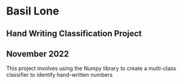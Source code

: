 # Basil Lone
## Hand Writing Classification Project
## November 2022

This project involves using the Numpy library to create a multi-class classifier to identify hand-written numbers

